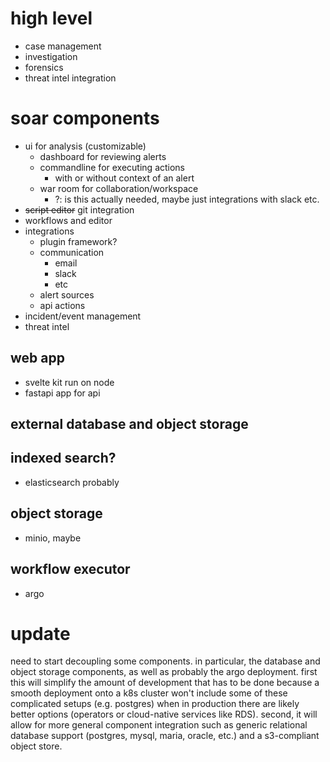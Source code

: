 # high level
- case management
- investigation
- forensics
- threat intel integration

# soar components
- ui for analysis (customizable)
    - dashboard for reviewing alerts
    - commandline for executing actions
        - with or without context of an alert
    - war room for collaboration/workspace 
      - ?: is this actually needed, maybe just integrations with slack etc.
- ~~script editor~~ git integration
- workflows and editor
- integrations
    - plugin framework?
    - communication
      - email
      - slack
      - etc
    - alert sources
    - api actions
- incident/event management
- threat intel

## web app
- svelte kit run on node
- fastapi app for api

## external database and object storage

## indexed search?
- elasticsearch probably

## object storage
- minio, maybe

## workflow executor
- argo

# update
need to start decoupling some components. in particular, the database and object storage components, as well as probably the argo deployment. first this will simplify the amount of development that has to be done because a smooth deployment onto a k8s cluster won't include some of these complicated setups (e.g. postgres) when in production there are likely better options (operators or cloud-native services like RDS). second, it will allow for more general component integration such as generic relational database support (postgres, mysql, maria, oracle, etc.) and a s3-compliant object store.